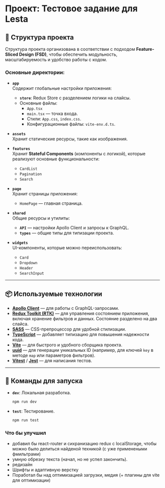 # Проект: Тестовое задание для Lesta

## 📂 Структура проекта

Структура проекта организована в соответствии с подходом **Feature-Sliced Design (FSD)**, чтобы обеспечить модульность, масштабируемость и удобство работы с кодом.

### Основные директории:

- **`app`**  
  Содержит глобальные настройки приложения:

  - **`store`**: Redux Store с разделением логики на слайсы.
  - Основные файлы:
    - `App.tsx`
    - `main.tsx` — точка входа.
    - Стили: `App.css`, `index.css`.
    - Конфигурационные файлы: `vite-env.d.ts`.

- **`assets`**  
  Хранит статические ресурсы, такие как изображения.

- **`features`**  
  Хранит **Stateful Components** (компоненты с логикой), которые реализуют основные функциональности:

  - `CardList`
  - `Pagination`
  - `Search`

- **`page`**  
  Хранит страницы приложения:

  - `HomePage` — главная страница.

- **`shared`**  
  Общие ресурсы и утилиты:

  - **`API`** — настройки Apollo Client и запросы к GraphQL.
  - **`types`** — общие типы для типизации проекта.

- **`widgets`**  
  UI-компоненты, которые можно переиспользовать:
  - `Card`
  - `Dropdown`
  - `Header`
  - `SearchInput`

---

## 📦 Используемые технологии

- **[Apollo Client](https://www.apollographql.com/docs/react/)** — для работы с GraphQL-запросами.
- **[Redux Toolkit (RTK)](https://redux-toolkit.js.org/)** — для управления состоянием приложения, включая хранение фильтров и данных. Состояние разделено на два слайса.
- **[SASS](https://sass-lang.com/)** — CSS-препроцессор для удобной стилизации.
- **[TypeScript](https://www.typescriptlang.org/)** — добавляет типизацию для повышения надежности кода.
- **[Vite](https://vitejs.dev/)** — для быстрого и удобного сборщика проекта.
- **[uuid](https://github.com/uuidjs/uuid)** — для генерации уникальных ID (например, для ключей `key` в методе `map` или параметров фильтров).
- **[Vitest](https://vitest.dev/)** / **[Jest](https://jestjs.io/)** — для написания тестов.

---

## 🚀 Команды для запуска

- **`dev`**: Локальная разработка.
  ```bash
  npm run dev
  ```
- **`test`**: Тестирование.
  ```bash
  npm run test
  ``` 

### Что бы улучшил
- добавил бы react-router и сихранизацию redux с localStorage, чтобы можно было делиться найденой техникой (с уже применеными фмильтрами)
- умную обрезку текста (начал, но не успел закончить). 
- редизайн 
- Шрифты и адаптивную верстку
- Поработал бы над оптимизацией загрузки, медия (+ плагины для vite для оптимизации)

